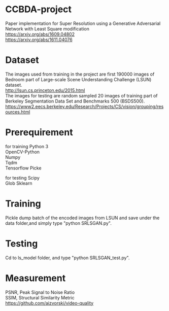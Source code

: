 # CCBDA-project
Paper implementation for Super Resolution using a Generative Adversarial Network with Least Square modification  
https://arxiv.org/abs/1609.04802  
https://arxiv.org/abs/1611.04076  

# Dataset
The images used from training in the project are first 190000 images of Bedroom part of Large-scale Scene Understanding Challenge (LSUN) dataset.  
http://lsun.cs.princeton.edu/2015.html  
The images for testing are random sampled 20 images of training part of Berkeley Segmentation Data Set and Benchmarks 500 (BSDS500).  
https://www2.eecs.berkeley.edu/Research/Projects/CS/vision/grouping/resources.html  

# Prerequirement
for training
Python 3  
OpenCV-Python  
Numpy  
Tqdm  
Tensorflow
Picke  
  
for testing
Scipy  
Glob 
Sklearn  

# Training
Pickle dump batch of the encoded images from LSUN and save under the data folder,and simply type "python SRLSGAN.py".

# Testing
Cd to ls_model folder, and type "python SRLSGAN_test.py".

# Measurement  
PSNR, Peak Signal to Noise Ratio  
SSIM, Structural Similarity Metric  
https://github.com/aizvorski/video-quality
